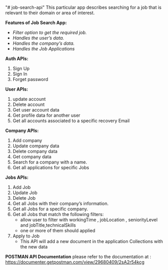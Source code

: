 "# job-search-api" 
This particular app describes searching for a job that is relevant to their domain or area of interest.

**Features of Job Search App:**
- *Filter option to get the required job.*
- *Handles the user’s data.*
- *Handles the company’s data.*
- *Handles the Job Applications*

**Auth APIs:**
1. Sign Up
2. Sign In
3. Forget password

**User APIs:**
1. update account
2. Delete account
3. Get user account data
4. Get profile data for another user
5. Get all accounts associated to a specific recovery Email

**Company APIs:**
1. Add company
2. Update company data
3. Delete company data
4. Get company data
5. Search for a company with a name.
6. Get all applications for specific Jobs

**Jobs APIs:**
1. Add Job
2. Update Job
3. Delete Job
4. Get all Jobs with their company’s information.
5. Get all Jobs for a specific company.
6. Get all Jobs that match the following filters:
    - allow user to filter with workingTime , jobLocation , seniorityLevel and jobTitle,technicalSkills
    - one or more of them should applied
7. Apply to Job
    - This API will add a new document in the application Collections with the new data

**POSTMAN API Documentation**
please refer to the documentation at : 
https://documenter.getpostman.com/view/29680409/2sA2r54kcg
